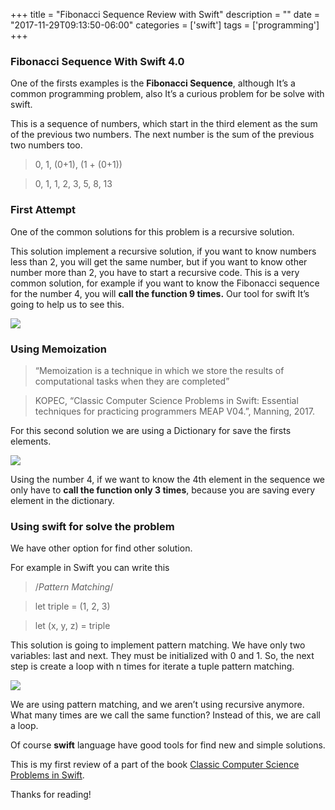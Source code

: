 +++
title = "Fibonacci Sequence Review with Swift"
description = ""
date = "2017-11-29T09:13:50-06:00"
categories = ['swift']
tags = ['programming']
+++

### Fibonacci Sequence With Swift 4.0

One of the firsts examples is the **Fibonacci Sequence**, although It’s a common programming problem, also It’s a curious problem for be solve with swift.

This is a sequence of numbers, which start in the third element as the sum of the previous two numbers. The next number is the sum of the previous two numbers too.

> 0, 1, (0+1), (1 + (0+1))

> 0, 1, 1, 2, 3, 5, 8, 13

### First Attempt

One of the common solutions for this problem is a recursive solution.

This solution implement a recursive solution, if you want to know numbers less than 2, you will get the same number, but if you want to know other number more than 2, you have to start a recursive code. This is a very common solution, for example if you want to know the Fibonacci sequence for the number 4, you will **call the function 9 times.** Our tool for swift It’s going to help us to see this.

![](/blog/blog/fibonacci/uno.png)

### Using Memoization

> “Memoization is a technique in which we store the results of computational tasks when they are completed”

> KOPEC, “Classic Computer Science Problems in Swift: Essential techniques for practicing programmers MEAP V04.”, Manning, 2017.

For this second solution we are using a Dictionary for save the firsts elements.

![](/blog/blog/fibonacci/dos.png)

Using the number 4, if we want to know the 4th element in the sequence we only have to **call the function only 3 times**, because you are saving every element in the dictionary.

### Using swift for solve the problem

We have other option for find other solution.

For example in Swift you can write this

> /*Pattern Matching*/

>  let triple    = (1, 2, 3)

>  let (x, y, z) = triple

This solution is going to implement pattern matching. We have only two variables: last and next. They must be initialized with 0 and 1. So, the next step is create a loop with n times for iterate a tuple pattern matching.

![](/blog/blog/fibonacci/tres.png)

We are using pattern matching, and we aren’t using recursive anymore. What many times are we call the same function? Instead of this, we are  call a loop.

Of course **swift** language have good tools for find new and simple solutions.

This is my first review of a part of the book [Classic Computer Science Problems in Swift](https://www.manning.com/books/classic-computer-science-problems-in-swift).

Thanks for reading!


